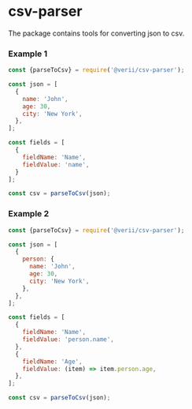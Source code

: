 # csv-parser

The package contains tools for converting json to csv.

### Example 1

```js
const {parseToCsv} = require('@verii/csv-parser');

const json = [
  {
    name: 'John',
    age: 30,
    city: 'New York',
  },
];

const fields = [
  {
    fieldName: 'Name',
    fieldValue: 'name',
  }
];

const csv = parseToCsv(json);
```

### Example 2

```js
const {parseToCsv} = require('@verii/csv-parser');

const json = [
  {
    person: {
      name: 'John',
      age: 30,
      city: 'New York',
    },
  },
];

const fields = [
  {
    fieldName: 'Name',
    fieldValue: 'person.name',
  },
  {
    fieldName: 'Age',
    fieldValue: (item) => item.person.age,
  },
];

const csv = parseToCsv(json);
```